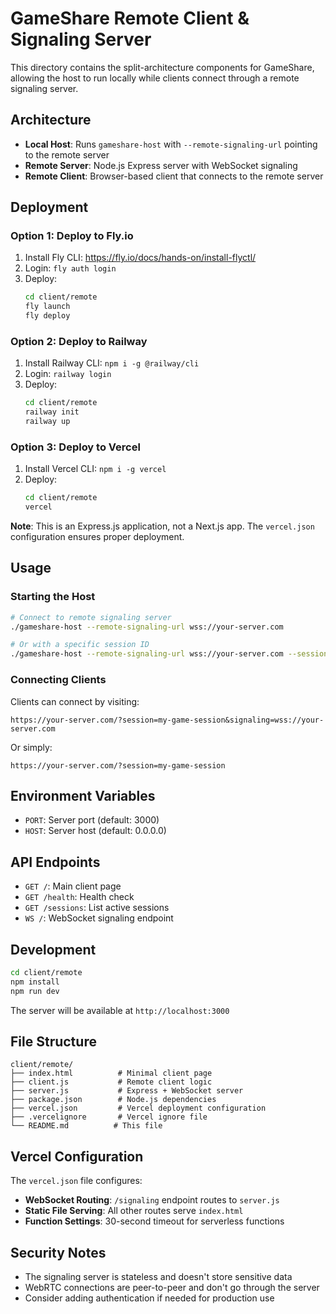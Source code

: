 # GameShare Remote Client & Signaling Server

This directory contains the split-architecture components for GameShare, allowing the host to run locally while clients connect through a remote signaling server.

## Architecture

- **Local Host**: Runs `gameshare-host` with `--remote-signaling-url` pointing to the remote server
- **Remote Server**: Node.js Express server with WebSocket signaling
- **Remote Client**: Browser-based client that connects to the remote server

## Deployment

### Option 1: Deploy to Fly.io

1. Install Fly CLI: https://fly.io/docs/hands-on/install-flyctl/
2. Login: `fly auth login`
3. Deploy:
   ```bash
   cd client/remote
   fly launch
   fly deploy
   ```

### Option 2: Deploy to Railway

1. Install Railway CLI: `npm i -g @railway/cli`
2. Login: `railway login`
3. Deploy:
   ```bash
   cd client/remote
   railway init
   railway up
   ```

### Option 3: Deploy to Vercel

1. Install Vercel CLI: `npm i -g vercel`
2. Deploy:
   ```bash
   cd client/remote
   vercel
   ```

**Note**: This is an Express.js application, not a Next.js app. The `vercel.json` configuration ensures proper deployment.

## Usage

### Starting the Host

```bash
# Connect to remote signaling server
./gameshare-host --remote-signaling-url wss://your-server.com

# Or with a specific session ID
./gameshare-host --remote-signaling-url wss://your-server.com --session-id my-game-session
```

### Connecting Clients

Clients can connect by visiting:
```
https://your-server.com/?session=my-game-session&signaling=wss://your-server.com
```

Or simply:
```
https://your-server.com/?session=my-game-session
```

## Environment Variables

- `PORT`: Server port (default: 3000)
- `HOST`: Server host (default: 0.0.0.0)

## API Endpoints

- `GET /`: Main client page
- `GET /health`: Health check
- `GET /sessions`: List active sessions
- `WS /`: WebSocket signaling endpoint

## Development

```bash
cd client/remote
npm install
npm run dev
```

The server will be available at `http://localhost:3000`

## File Structure

```
client/remote/
├── index.html          # Minimal client page
├── client.js           # Remote client logic
├── server.js           # Express + WebSocket server
├── package.json        # Node.js dependencies
├── vercel.json         # Vercel deployment configuration
├── .vercelignore       # Vercel ignore file
└── README.md          # This file
```

## Vercel Configuration

The `vercel.json` file configures:
- **WebSocket Routing**: `/signaling` endpoint routes to `server.js`
- **Static File Serving**: All other routes serve `index.html`
- **Function Settings**: 30-second timeout for serverless functions

## Security Notes

- The signaling server is stateless and doesn't store sensitive data
- WebRTC connections are peer-to-peer and don't go through the server
- Consider adding authentication if needed for production use 